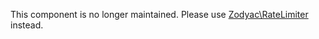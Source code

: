 This component is no longer maintained. Please use [Zodyac\RateLimiter](http://github.com/jadu/RateLimiter) instead.
